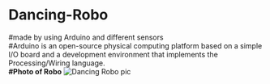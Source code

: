 # Dancing-Robo
#made by using Arduino and different sensors</br>
#Arduino is an open-source physical computing platform based on a simple I/O board and a development environment that implements the Processing/Wiring language.</br>
<b>#Photo of Robo</b>
![Dancing Robo pic](https://user-images.githubusercontent.com/87307821/134683783-3511f4fb-86df-4653-910c-b3bdf947d6a1.jpg)
